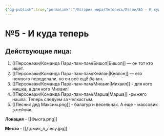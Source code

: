 ```yaml
---
{"dg-publish":true,"permalink":"/История мира/Летопись/Изгои/№5 - И куда теперь/","noteIcon":"","created":"2025-09-07T13:19:32.128+03:00","updated":"2025-09-03T08:46:08.968+03:00"}
---
```


# №5 - И куда теперь
## Действующие лица:
1. [[Персонажи/Команда Пара-пам-пам/Бишоп\|Бишоп]] — он тот кто ищет.
2. [[Персонажи/Команда Пара-пам-пам/Кейлон\|Кейлон]] — его немного переделали, но он всё ещё банан.
3. [[Персонажи/Команда Пара-пам-пам/Михаил\|Михаил]] - для кого мишка, а для кого Михаил!
4. [[Персонажи/Команда Пара-пам-пам/Марша\|Марша]] -рыжего нашла. Теперь следуем за челкастым.
5. [[Лесник дед Максим.png]] - балагур и весельчак. А ещё - массовик затейник. 


**Локация** - [[Фьюга.png]] 

**Место** - [[Домик_в_лесу.jpg]]


